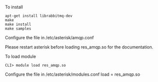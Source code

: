 To install

    apt-get install librabbitmq-dev
    make
    make install
    make samples

Configure the file in /etc/asterisk/amqp.conf

Please restart asterisk before loading res_amqp.so for the documentation.

To load module

    CLI> module load res_amqp.so

Configure the file in /etc/asterisk/modules.conf
    load = res_amqp.so